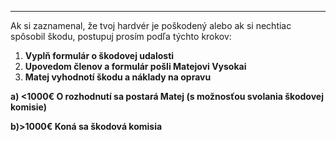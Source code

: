 

---

Ak si zaznamenal, že tvoj hardvér je poškodený alebo ak si nechtiac spôsobil škodu, postupuj prosím podľa týchto krokov:

1.  **Vyplň formulár o škodovej udalosti**
2.  **Upovedom členov a formulár pošli Matejovi Vysokai**
3.  **Matej vyhodnotí škodu a náklady na opravu**

**a) <1000€ O rozhodnutí sa postará Matej (s možnosťou svolania škodovej komisie)**

**b)>1000€ Koná sa škodová komisia**